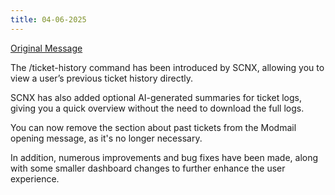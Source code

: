 ```yaml
---
title: 04-06-2025
---
```

[Original Message](https://discord.com/channels/1113111089350197380/1316771964487995462/1379601257446113370)


The /ticket-history command has been introduced by SCNX, allowing you to view a user’s previous ticket history directly.

SCNX has also added optional AI-generated summaries for ticket logs, giving you a quick overview without the need to download the full logs.

You can now remove the section about past tickets from the Modmail opening message, as it's no longer necessary.

In addition, numerous improvements and bug fixes have been made, along with some smaller dashboard changes to further enhance the user experience.